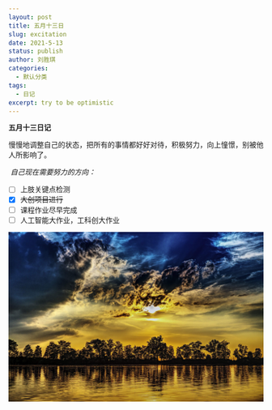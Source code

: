 ```yaml
---
layout: post
title: 五月十三日
slug: excitation 
date: 2021-5-13
status: publish
author: 刘胜琪
categories: 
  - 默认分类
tags: 
  - 日记
excerpt: try to be optimistic
---
```


**五月十三日记**

​	慢慢地调整自己的状态，把所有的事情都好好对待，积极努力，向上憧憬，别被他人所影响了。

​	*自己现在需要努力的方向：*

- [ ] 上肢关键点检测
- [x] ~~大创项目进行~~
- [ ] 课程作业尽早完成
- [ ] 人工智能大作业，工科创大作业

![6fbdadc798ecdeed157aca85113bfc95](myimages/6fbdadc798ecdeed157aca85113bfc95.jpg)